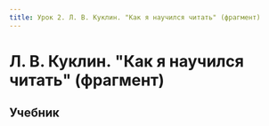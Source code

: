 ```yaml
---
title: Урок 2. Л. В. Куклин. "Как я научился читать" (фрагмент)
---
```


# Л. В. Куклин. "Как я научился читать" (фрагмент)

## Учебник